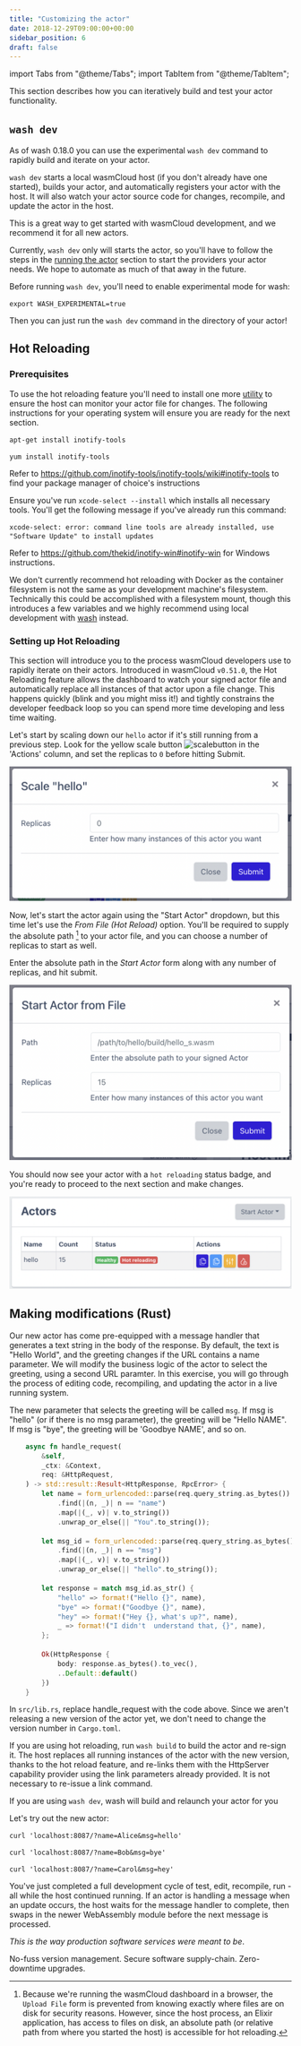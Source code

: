 ```yaml
---
title: "Customizing the actor"
date: 2018-12-29T09:00:00+00:00
sidebar_position: 6
draft: false
---
```


import Tabs from "@theme/Tabs";
import TabItem from "@theme/TabItem";

This section describes how you can iteratively build and test your actor functionality.

## `wash dev`

As of wash 0.18.0 you can use the experimental `wash dev` command to rapidly build and iterate on
your actor.

`wash dev` starts a local wasmCloud host (if you don't already have one started), builds your actor,
and automatically registers your actor with the host. It will also watch your actor source code for
changes, recompile, and update the actor in the host. 

This is a great way to get started with wasmCloud development, and we recommend it for all new
actors.

Currently, `wash dev` only will starts the actor, so you'll have to follow the steps in the [running
the actor](./run) section to start the providers your actor needs. We hope to automate as much of
that away in the future.

Before running `wash dev`, you'll need to enable experimental mode for wash:

```shell
export WASH_EXPERIMENTAL=true
```

Then you can just run the `wash dev` command in the directory of your actor!

## Hot Reloading

### Prerequisites

To use the hot reloading feature you'll need to install one more [utility](https://github.com/falood/file_system#system-support) to ensure the host can monitor your actor file for changes. The following instructions for your operating system will ensure you are ready for the next section.

<Tabs>
  <TabItem value="ubuntudebian" label="Ubuntu/Debian" default>

```shell
apt-get install inotify-tools
```

  </TabItem>
  <TabItem value="fedora" label="Fedora" default>

```shell
yum install inotify-tools
```

  </TabItem>
  <TabItem value="other" label="Other Linux" default>

Refer to https://github.com/inotify-tools/inotify-tools/wiki#inotify-tools to find your package manager of choice's instructions

  </TabItem>
  <TabItem value="macos" label="Macos" default>

Ensure you've run `xcode-select --install` which installs all necessary tools. You'll get the following message if you've already run this command:

```
xcode-select: error: command line tools are already installed, use "Software Update" to install updates
```

  </TabItem>
  <TabItem value="windows" label="Windows" default>

Refer to https://github.com/thekid/inotify-win#inotify-win for Windows instructions.

  </TabItem>
  <TabItem value="docker" label="Docker" default>

We don't currently recommend hot reloading with Docker as the container filesystem is not the same as your development machine's filesystem. Technically this could be accomplished with a filesystem mount, though this introduces a few variables and we highly recommend using local development with [wash](/docs/installation.mdx) instead.

  </TabItem>
</Tabs>

### Setting up Hot Reloading

This section will introduce you to the process wasmCloud developers use to rapidly iterate on their actors. Introduced in wasmCloud `v0.51.0`, the Hot Reloading feature allows the dashboard to watch your signed actor file and automatically replace all instances of that actor upon a file change. This happens quickly (blink and you might miss it!) and tightly constrains the developer feedback loop so you can spend more time developing and less time waiting.

Let's start by scaling down our `hello` actor if it's still running from a previous step. Look for the yellow scale button <img src="../scalebutton.png" alt="scalebutton" width="30px"/> in the 'Actions' column, and set the replicas to `0` before hitting Submit.

![scaledown](./scaledown.png)

Now, let's start the actor again using the "Start Actor" dropdown, but this time let's use the _From File (Hot Reload)_ option. You'll be required to supply the absolute path [^1] to your actor file, and you can choose a number of replicas to start as well.

Enter the absolute path in the _Start Actor_ form along with any number of replicas, and hit submit.

![starthotreload](./starthotreload.png)

You should now see your actor with a `hot reloading` status badge, and you're ready to proceed to the next section and make changes.

![hotreloading](./hotreloading.png)

## Making modifications (Rust)

Our new actor has come pre-equipped with a message handler that generates a text string in the body of the response. By default, the text is "Hello World", and the greeting changes if the URL contains a name parameter. We will modify the business logic of the actor to select the greeting, using a second URL paramter. In this exercise, you will go through the process of editing code, recompiling, and updating the actor in a live running system.

The new parameter that selects the greeting will be called `msg`. If msg is "hello" (or if there is no msg parameter), the greeting will be "Hello NAME". If msg is "bye", the greeting will be 'Goodbye NAME', and so on.

```rust
    async fn handle_request(
        &self,
        _ctx: &Context,
        req: &HttpRequest,
    ) -> std::result::Result<HttpResponse, RpcError> {
        let name = form_urlencoded::parse(req.query_string.as_bytes())
            .find(|(n, _)| n == "name")
            .map(|(_, v)| v.to_string())
            .unwrap_or_else(|| "You".to_string());

        let msg_id = form_urlencoded::parse(req.query_string.as_bytes())
            .find(|(n, _)| n == "msg")
            .map(|(_, v)| v.to_string())
            .unwrap_or_else(|| "hello".to_string());

        let response = match msg_id.as_str() {
            "hello" => format!("Hello {}", name),
            "bye" => format!("Goodbye {}", name),
            "hey" => format!("Hey {}, what's up?", name),
            _ => format!("I didn't  understand that, {}", name),
        };

        Ok(HttpResponse {
            body: response.as_bytes().to_vec(),
            ..Default::default()
        })
    }
```

In `src/lib.rs`, replace handle_request with the code above. Since we aren't releasing a new version of the actor yet, we don't need to change the version number in `Cargo.toml`.

If you are using hot reloading, run `wash build` to build the actor and re-sign it. The host replaces all running instances of the actor with the new version, thanks to the hot reload feature, and re-links them with the HttpServer capability provider using the link parameters already provided. It is not necessary to re-issue a link command.

If you are using `wash dev`, wash will build and relaunch your actor for you

Let's try out the new actor:

```shell
curl 'localhost:8087/?name=Alice&msg=hello'
```

```shell
curl 'localhost:8087/?name=Bob&msg=bye'
```

```shell
curl 'localhost:8087/?name=Carol&msg=hey'
```

You've just completed a full development cycle of test, edit, recompile, run - all while the host continued running. If an actor is handling a message when an update occurs, the host waits for the message handler to complete, then swaps in the newer WebAssembly module before the next message is processed.

_This is the way production software services were meant to be_.

No-fuss version management. Secure software supply-chain.
Zero-downtime upgrades.

[^1]: Because we're running the wasmCloud dashboard in a browser, the `Upload File` form is prevented from knowing exactly where files are on disk for security reasons. However, since the host process, an Elixir application, has access to files on disk, an absolute path (or relative path from where you started the host) is accessible for hot reloading.

